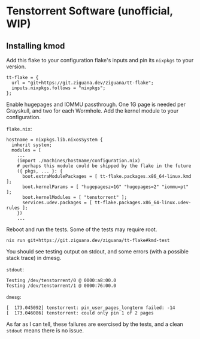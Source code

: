 # Tenstorrent Software (unofficial, WIP)

## Installing kmod

Add this flake to your configuration flake's inputs and pin its `nixpkgs` to your version.

```
tt-flake = {
  url = "git+https://git.ziguana.dev/ziguana/tt-flake";
  inputs.nixpkgs.follows = "nixpkgs";
};
```


Enable hugepages and IOMMU passthrough. One 1G page is needed per Grayskull, and two for each Wormhole. Add the kernel module to your configuration.

`flake.nix`:

```
hostname = nixpkgs.lib.nixosSystem {
  inherit system;
  modules = [
    ...
    (import ./machines/hostname/configuration.nix)
    # perhaps this module could be shipped by the flake in the future
    ({ pkgs, ... }: {
      boot.extraModulePackages = [ tt-flake.packages.x86_64-linux.kmd ];
      boot.kernelParams = [ "hugepagesz=1G" "hugepages=2" "iommu=pt" ];
      boot.kernelModules = [ "tenstorrent" ];
      services.udev.packages = [ tt-flake.packages.x86_64-linux.udev-rules ];
    })
    ...
```

Reboot and run the tests. Some of the tests may require root.

```
nix run git+https://git.ziguana.dev/ziguana/tt-flake#kmd-test 
```

You should see testing output on stdout, and some errors (with a possible stack trace) in dmesg.

`stdout`:

```
Testing /dev/tenstorrent/0 @ 0000:a8:00.0
Testing /dev/tenstorrent/1 @ 0000:76:00.0
```

`dmesg`:

```
[  173.045092] tenstorrent: pin_user_pages_longterm failed: -14
[  173.046086] tenstorrent: could only pin 1 of 2 pages
```

As far as I can tell, these failures are exercised by the tests, and a clean `stdout` means there is no issue.

